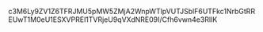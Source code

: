 c3M6Ly9ZV1Z6TFRJMU5pMW5ZMjA2WnpWTlpVUTJSblF6UTFkc1NrbGtRREUwT1M0eU1ESXVPREl1TVRjeU9qVXdNRE09I/Cfh6vwn4e3RlIK